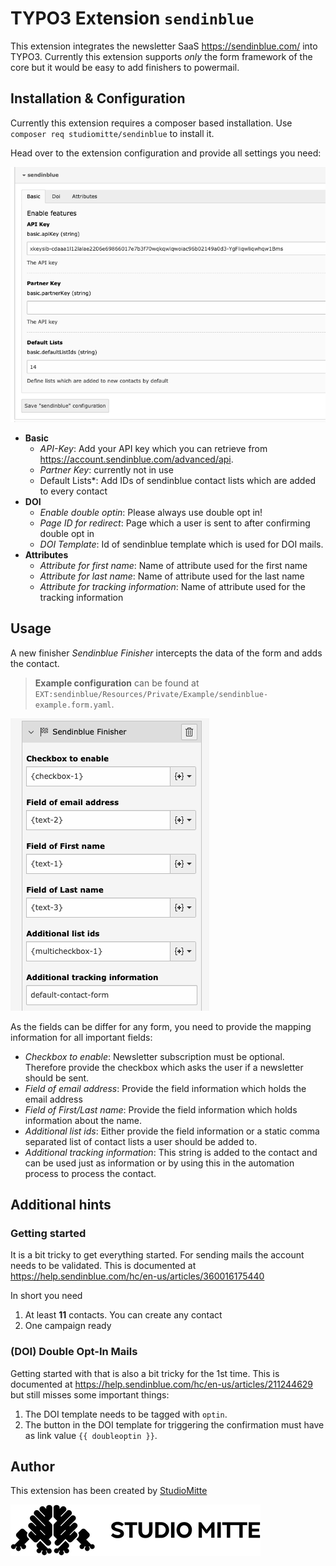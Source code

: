 # TYPO3 Extension `sendinblue`

This extension integrates the newsletter SaaS https://sendinblue.com/ into TYPO3.
Currently this extension supports *only* the form framework of the core but it would be easy to add finishers to powermail.

## Installation & Configuration

Currently this extension requires a composer based installation. Use `composer req studiomitte/sendinblue` to install it.

Head over to the extension configuration and provide all settings you need:

![Extension Configuration.png](Resources/Public/Screenshot/ExtensionConfiguration.png)

- **Basic**
  - *API-Key*: Add your API key which you can retrieve from https://account.sendinblue.com/advanced/api.
  - *Partner Key*: currently not in use
  - Default Lists*: Add IDs of sendinblue contact lists which are added to every contact
- **DOI**
  - *Enable double optin*: Please always use double opt in!
  - *Page ID for redirect*: Page which a user is sent to after confirming double opt in
  - *DOI Template*: Id of sendinblue template which is used for DOI mails.
- **Attributes**
  - *Attribute for first name*: Name of attribute used for the first name
  - *Attribute for last name*: Name of attribute used for the last name
  - *Attribute for tracking information*: Name of attribute used for the tracking information

## Usage

A new finisher *Sendinblue Finisher* intercepts the data of the form and adds the contact.

> **Example configuration** can be found at `EXT:sendinblue/Resources/Private/Example/sendinblue-example.form.yaml`.

![Finisher for EXT:form](Resources/Public/Screenshot/Finisher.png)

As the fields can be differ for any form, you need to provide the mapping information for all important fields:

- *Checkbox to enable*: Newsletter subscription must be optional. Therefore provide the checkbox which asks the user if a newsletter should be sent.
- *Field of email address*: Provide the field information which holds the email address
- *Field of First/Last name*: Provide the field information which holds information about the name.
- *Additional list ids*: Either provide the field information or a static comma separated list of contact lists a user should be added to.
- *Additional tracking information*: This string is added to the contact and can be used just as information or by using this in the automation process to process the contact.

## Additional hints

### Getting started

It is a bit tricky to get everything started. For sending mails the account needs to be validated. This is documented at https://help.sendinblue.com/hc/en-us/articles/360016175440

In short you need

1) At least **11** contacts. You can create any contact
2) One campaign ready

### (DOI) Double Opt-In Mails

Getting started with that is also a bit tricky for the 1st time. This is documented at https://help.sendinblue.com/hc/en-us/articles/211244629 but still misses some important things:

1. The DOI template needs to be tagged with `optin`.
2. The button in the DOI template for triggering the confirmation must have as link value `{{ doubleoptin }}`.

## Author

This extension has been created by [StudioMitte](https://studiomitte.com)

![StudioMitte](Resources/Public/Screenshot/studiomitte_logo.png)
